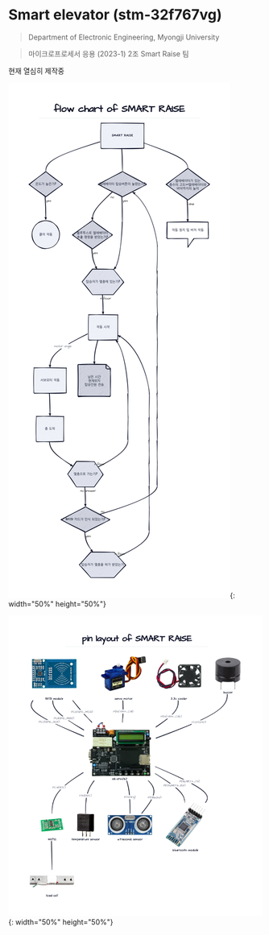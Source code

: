 # Smart elevator (stm-32f767vg)

>  Department of Electronic Engineering, Myongji University

> 마이크로프로세서 응용 (2023-1) 2조 Smart Raise 팀 



현재 열심히 제작중

![flowchart](./description/flowchart.png){: width="50%" height="50%"}

![module](./description/module.png){: width="50%" height="50%"}
